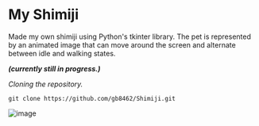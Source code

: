 # My Shimiji
Made my own shimiji using Python's tkinter library. The pet is represented by an animated image that can move around the screen and alternate between idle and walking states.

_**(currently still in progress.)**_

_Cloning the repository._

```ins
git clone https://github.com/gb8462/Shimiji.git
```
![image](https://github.com/user-attachments/assets/9640c595-0369-42c4-a9a6-bea3a966fcd9)
